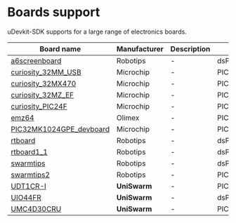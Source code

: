 # Boards support

uDevkit-SDK supports for a large range of electronics boards.

|Board name|Manufacturer|Description|MCU|
|----------|------------|-----------|---|
|[a6screenboard](a6screenboard/)| Robotips | - | dsPIC33EP512GP806 |
|[curiosity_32MM_USB](curiosity_32MM_USB/)| Microchip | - | PIC32MM0256GPM064 |
|[curiosity_32MX470](curiosity_32MX470/)| Microchip | - | PIC32MX470F512H |
|[curiosity_32MZ_EF](curiosity_32MZ_EF/)| Microchip | - | PIC32MZ2048EFM100 |
|[curiosity_PIC24F](curiosity_PIC24F/)| Microchip | - | PIC24FJ128GA204 |
|[emz64](emz64/)| Olimex | - | PIC32MZ2048EFH064 |
|[PIC32MK1024GPE_devboard](PIC32MK1024GPE_devboard/)| Microchip | - | PIC32MK1024GPE100 |
|[rtboard](rtboard/)| Robotips | - | dsPIC33EP256MU806 |
|[rtboard1_1](rtboard1_1/)| Robotips | - | dsPIC33EP512MU810 |
|[swarmtips](swarmtips/)| Robotips | - | dsPIC33EP512MC806 |
|[swarmtips2](swarmtips2/)| Robotips | - | PIC32MZ2048EFH064 |
|[UDT1CR-I](udt1cr-i/)| **UniSwarm** | - | PIC32MZ2048EFH064 |
|[UIO44FR](uio44fr/)| **UniSwarm** | - | dsPIC33CK256MP505 |
|[UMC4D30CRU](UMC4D30CRU/)| **UniSwarm** | - | PIC32MK1024MCF100 |
